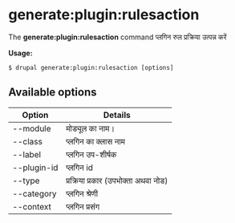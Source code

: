 # generate:plugin:rulesaction
The **generate:plugin:rulesaction** command प्लगिन रुल प्रक्रिया उत्पन्न करें

**Usage:**
```
$ drupal generate:plugin:rulesaction [options] 
```

## Available options
Option | Details
-------|-------------
--module | मोड्यूल का नाम।
--class | प्लगिन का क्लास नाम
--label | प्लगिन उप-शीर्षक
--plugin-id | प्लगिन id
--type | प्रक्रिया प्रकार (उपभोक्ता अथवा नोड)
--category | प्लगिन श्रेणी
--context | प्लगिन प्रसंग
